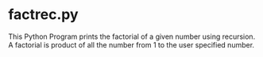 # factrec.py
This Python Program prints the factorial of a given number using recursion. A factorial is product of all the number from 1 to the user specified number.
